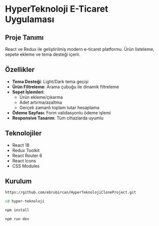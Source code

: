 # HyperTeknoloji E-Ticaret Uygulaması

## Proje Tanımı
React ve Redux ile geliştirilmiş modern e-ticaret platformu. Ürün listeleme, sepete ekleme ve tema desteği içerir.

## Özellikler
- **Tema Desteği**: Light/Dark tema geçişi
- **Ürün Filtreleme**: Arama çubuğu ile dinamik filtreleme
- **Sepet İşlemleri**:
  - Ürün ekleme/çıkarma
  - Adet artırma/azaltma
  - Gerçek zamanlı toplam tutar hesaplama
- **Ödeme Sayfası**: Form validasyonlu ödeme işlemi
- **Responsive Tasarım**: Tüm cihazlarda uyumlu

## Teknolojiler
- React 18
- Redux Toolkit
- React Router 6
- React Icons
- CSS Modules

## Kurulum

```bash
https://github.com/ebrubircan/HyperTeknolojiCloneProject.git
```
```bash
cd hyper-teknoloji
```
```bash
npm install
```
```bash
npm run dev
```
